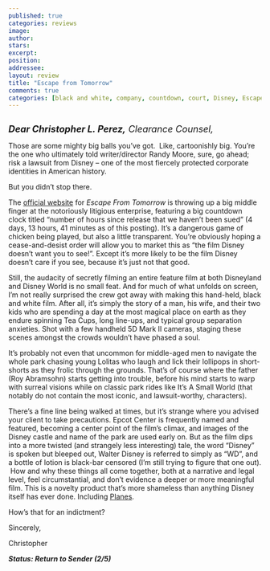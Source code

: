 ```yaml
---
published: true
categories: reviews
image:
author: 
stars: 
excerpt: 
position: 
addressee: 
layout: review
title: "Escape from Tomorrow"
comments: true
categories: [black and white, company, countdown, court, Disney, Escape from Tomorrow, independent, lawsuit, Letters, movie, sue, sued, Walter Disney]
---
```

<div><p><span class="full-image-block ssNonEditable"><span><a href="/letters/2013/10/15/escape-from-tomorrow.html"><img src="http://static.squarespace.com/static/5005f6bcc4aa41161b33e89e/5329cf1fe4b07c068ebf74de/5329cf1fe4b07c068ebf78e8/1381858494623/Escape%20from%20Tommorow.jpg" alt="" /></a></span></span></p>
<p><em><span style="font-size:130%;"><strong>Dear Christopher L. Perez,</strong> Clearance Counsel,</span></em></p>
<p>Those are some mighty big balls you&rsquo;ve got.&nbsp; Like, cartoonishly big. You&rsquo;re the one who ultimately told writer/director Randy Moore, sure, go ahead; risk a lawsuit from Disney &ndash; one of the most fiercely protected corporate identities in American history.&nbsp;</p>
<p>But you didn&rsquo;t stop there.</p>
<p>The <a href="http://escapefromtomorrow.com/">official website</a> for <em>Escape From Tomorrow</em> is throwing up a big middle finger at the notoriously litigious enterprise, featuring a big countdown clock titled &ldquo;number of hours since release that we haven&rsquo;t been sued&rdquo; (4 days, 13 hours, 41 minutes as of this posting). It&rsquo;s a dangerous game of chicken being played, but also a little transparent. You&rsquo;re obviously hoping a cease-and-desist order will allow you to market this as &ldquo;the film Disney doesn&rsquo;t want you to see!&rdquo;. Except it&rsquo;s more likely to be the film Disney doesn&rsquo;t care if you see, because it&rsquo;s just not that good.</p>
<p>Still, the audacity of secretly filming an entire feature film at both Disneyland and Disney World is no small feat. And for much of what unfolds on screen, I&rsquo;m not really surprised the crew got away with making this hand-held, black and white film. After all, it&rsquo;s simply the story of a man, his wife, and their two kids who are spending a day at the most magical place on earth as they endure spinning Tea Cups, long line-ups, and typical group separation anxieties. Shot with a few handheld 5D Mark II cameras, staging these scenes amongst the crowds wouldn&rsquo;t have phased a soul.</p>
<p>It&rsquo;s probably not even that uncommon for middle-aged men to navigate the whole park chasing young Lolitas who laugh and lick their lollipops in short-shorts as they frolic through the grounds. That&rsquo;s of course where the father (Roy Abramsohn) starts getting into trouble, before his mind starts to warp with surreal visions while on classic park rides like It&rsquo;s A Small World (that notably do not contain the most iconic, and lawsuit-worthy, characters).</p>
<p>There&rsquo;s a fine line being walked at times, but it&rsquo;s strange where you advised your client to take precautions. Epcot Center is frequently named and featured, becoming a center point of the film&rsquo;s climax, and images of the Disney castle and name of the park are used early on. But as the film dips into a more twisted (and strangely less interesting) tale, the word &ldquo;Disney&rdquo; is spoken but bleeped out, Walter Disney is referred to simply as &ldquo;WD&rdquo;, and a bottle of lotion is black-bar censored (I&rsquo;m still trying to figure that one out). &nbsp;How and why these things all come together, both at a narrative and legal level, feel circumstantial, and don&rsquo;t evidence a deeper or more meaningful film. This is a novelty product that&rsquo;s more shameless than anything Disney itself has ever done. Including <a href="/letters/2013/8/14/planes.html">Planes</a>.</p>
<p>How&rsquo;s that for an indictment?</p>
<p>Sincerely,</p>
<p>Christopher</p>
<p><strong><em>Status: Return to Sender (2/5)</em></strong></p></div>
